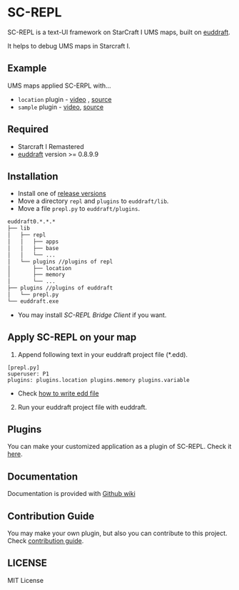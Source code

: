 # SC-REPL

SC-REPL is a text-UI framework on StarCraft I UMS maps, built on [euddraft](https://github.com/armoha/euddraft).

It helps to debug UMS maps in Starcraft I.

## Example

UMS maps applied SC-ERPL with...

* `location` plugin - [video](https://youtu.be/f3M0CDGIX2A)
, [source](https://github.com/mighty1231/screpl/tree/master/plugins/location)
* `sample` plugin - [video](https://www.youtube.com/watch?v=6RexCF3SBFU), [source](https://github.com/mighty1231/screpl/blob/master/example/sample/myapp.py)

## Required

* Starcraft I Remastered
* [euddraft](https://github.com/armoha/euddraft) version >= 0.8.9.9


## Installation
* Install one of [release versions](https://github.com/mighty1231/screpl/releases)
* Move a directory `repl` and `plugins` to `euddraft/lib`.
* Move a file `prepl.py` to `euddraft/plugins`.

```bash
euddraft0.*.*.*
├── lib
│   ├── repl
│   │   ├── apps
│   │   ├── base
│   │   └── ...
│   └── plugins //plugins of repl
│       ├── location
│       ├── memory
│       └── ...
├── plugins //plugins of euddraft
│   └── prepl.py
└── euddraft.exe
```

* You may install *SC-REPL Bridge Client* if you want.

## Apply SC-REPL on your map

1. Append following text in your euddraft project file (\*.edd).

```
[prepl.py]
superuser: P1
plugins: plugins.location plugins.memory plugins.variable
```
* Check [how to write edd file](https://github.com/mighty1231/screpl/wiki/How-to-write-edd-file)

2. Run your euddraft project file with euddraft.

## Plugins

You can make your customized application as a plugin of SC-REPL. Check it [here](https://github.com/mighty1231/screplPluginTemplate).


## Documentation

Documentation is provided with [Github wiki](https://github.com/mighty1231/screpl/wiki)

## Contribution Guide

You may make your own plugin, but also you can contribute to this project. Check [contribution guide](CONTRIBUTING.md).


## LICENSE

MIT License
